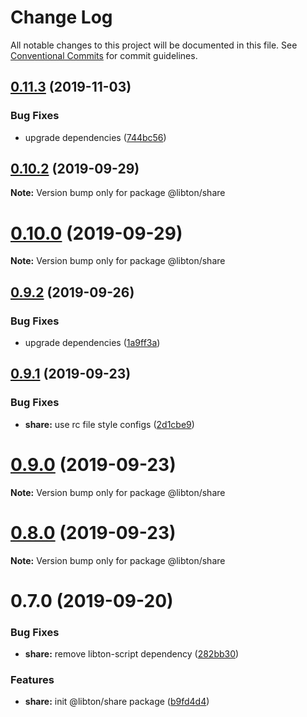 # Change Log

All notable changes to this project will be documented in this file.
See [Conventional Commits](https://conventionalcommits.org) for commit guidelines.

## [0.11.3](https://github.com/libton-project/libton/compare/v0.11.2...v0.11.3) (2019-11-03)

### Bug Fixes

- upgrade dependencies ([744bc56](https://github.com/libton-project/libton/commit/744bc5693209b36e78345ec3a575db1d32477090))

## [0.10.2](https://github.com/libton-project/libton/compare/v0.10.1...v0.10.2) (2019-09-29)

**Note:** Version bump only for package @libton/share

# [0.10.0](https://github.com/libton-project/libton/compare/v0.9.2...v0.10.0) (2019-09-29)

**Note:** Version bump only for package @libton/share

## [0.9.2](https://github.com/libton-project/libton/compare/v0.9.1...v0.9.2) (2019-09-26)

### Bug Fixes

- upgrade dependencies ([1a9ff3a](https://github.com/libton-project/libton/commit/1a9ff3a))

## [0.9.1](https://github.com/libton-project/libton/compare/v0.9.0...v0.9.1) (2019-09-23)

### Bug Fixes

- **share:** use rc file style configs ([2d1cbe9](https://github.com/libton-project/libton/commit/2d1cbe9))

# [0.9.0](https://github.com/libton-project/libton/compare/v0.8.0...v0.9.0) (2019-09-23)

**Note:** Version bump only for package @libton/share

# [0.8.0](https://github.com/libton-project/libton/compare/v0.7.0...v0.8.0) (2019-09-23)

**Note:** Version bump only for package @libton/share

# 0.7.0 (2019-09-20)

### Bug Fixes

- **share:** remove libton-script dependency ([282bb30](https://github.com/libton-project/libton/commit/282bb30))

### Features

- **share:** init @libton/share package ([b9fd4d4](https://github.com/libton-project/libton/commit/b9fd4d4))
